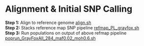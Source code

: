 # Alignment & Initial SNP Calling
**Step 1:** Align to reference genome [align.sh](https://github.com/squisquater/Cryptic-Gray-Fox-Lineages-Secondary-Contact/blob/main/02.Alignment-SNPcalling/align.sh) \
**Step 2:** Stacks reference map SNP pipeline [refmap_PL_grayfox.sh](https://github.com/squisquater/Cryptic-Gray-Fox-Lineages-Secondary-Contact/blob/main/02.Alignment-SNPcalling/refmap_PL_grayfox.sh) \
**Step 3:** Run populations on output of above refmap pipeline [poprun_GrayFoxAll_284_maf0.02_moh0.6.sh](https://github.com/squisquater/Cryptic-Gray-Fox-Lineages-Secondary-Contact/blob/main/02.Alignment-SNPcalling/poprun_GrayFoxAll_284_maf0.02_moh0.6.sh) 
